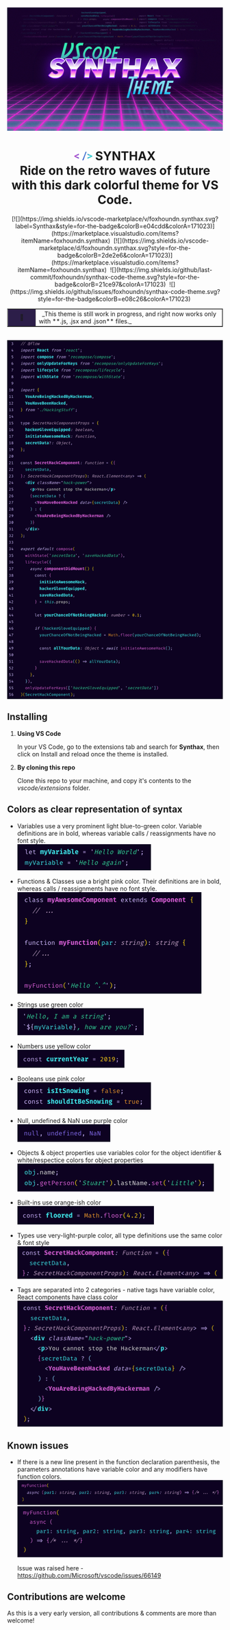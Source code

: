 <div width="800">

<div align="center">
  <br/>
  <img src="https://github.com/foxhoundn/synthax-code-theme/raw/master/themes/img/synthax_logo.png" alt="Syntax Theme Code Example" width="900" />
  <h1 > <img src="themes/img/symbol.png" alt="Syntax Theme" /> SYNTHAX <br/>  Ride on the retro waves of future with this dark colorful theme for VS Code. </h1>
    [![](https://img.shields.io/vscode-marketplace/v/foxhoundn.synthax.svg?label=Synthax&style=for-the-badge&colorB=e04cdd&colorA=171023)](https://marketplace.visualstudio.com/items?itemName=foxhoundn.synthax)&nbsp;
    [![](https://img.shields.io/vscode-marketplace/d/foxhoundn.synthax.svg?style=for-the-badge&colorB=2de2e6&colorA=171023)](https://marketplace.visualstudio.com/items?itemName=foxhoundn.synthax)&nbsp;
    ![](https://img.shields.io/github/last-commit/foxhoundn/synthax-code-theme.svg?style=for-the-badge&colorB=21ce97&colorA=171023)&nbsp;
    ![](https://img.shields.io/github/issues/foxhoundn/synthax-code-theme.svg?style=for-the-badge&colorB=e08c26&colorA=171023)&nbsp;
</div>

<table align="center" width="800" border="1" >
  <tr>
    <td bgcolor="#2c1e49" width="50" align="center">🚧 </td>
    <td>&nbsp; _This theme is still work in progress, and right now works only with **.js, .jsx and .json** files._</td>
  </tr>
</table>
<br />
<img src="https://github.com/foxhoundn/synthax-code-theme/raw/master/themes/img/code.png" alt="Syntax Theme Code Example" width="800" align="center" />

## Installing

1. **Using VS Code**

   In your VS Code, go to the extensions tab and search for **Synthax**, then click on Install and reload once the theme is installed.

2. **By cloning this repo**

   Clone this repo to your machine, and copy it's contents to the _vscode/extensions_ folder.

## Colors as clear representation of syntax

- Variables use a very prominent light blue-to-green color. Variable definitions are in bold, whereas variable calls / reassignments have no font style.  
  <img src="https://github.com/foxhoundn/synthax-code-theme/raw/master/themes/img/examples/variables.png" alt="Syntax Theme | Variables Example" />

- Functions & Classes use a bright pink color. Their definitions are in bold, whereas calls / reassignments have no font style.  
  <img src="https://github.com/foxhoundn/synthax-code-theme/raw/master/themes/img/examples/functions-classes.png" alt="Syntax Theme | Functions Example"  />

- Strings use green color  
  <img src="https://github.com/foxhoundn/synthax-code-theme/raw/master/themes/img/examples/strings.png" alt="Syntax Theme | Strings Example" />

- Numbers use yellow color  
  <img src="https://github.com/foxhoundn/synthax-code-theme/raw/master/themes/img/examples/numbers.png" alt="Syntax Theme | Numbers Example" />

- Booleans use pink color  
  <img src="https://github.com/foxhoundn/synthax-code-theme/raw/master/themes/img/examples/boolean.png" alt="Syntax Theme | Boolean Example" />

- Null, undefined & NaN use purple color  
  <img src="https://github.com/foxhoundn/synthax-code-theme/raw/master/themes/img/examples/null.png" alt="Syntax Theme | Boolean Example" />

- Objects & object properties use variables color for the object identifier & white/respectice colors for object properties  
  <img src="https://github.com/foxhoundn/synthax-code-theme/raw/master/themes/img/examples/objects.png" alt="Syntax Theme | Objects Example" />

- Built-ins use orange-ish color  
  <img src="https://github.com/foxhoundn/synthax-code-theme/raw/master/themes/img/examples/builtins.png" alt="Syntax Theme | Built-ins Example" />

- Types use very-light-purple color, all type definitions use the same color & font style  
  <img src="https://github.com/foxhoundn/synthax-code-theme/raw/master/themes/img/examples/types.png" alt="Syntax Theme | Types Example" />

- Tags are separated into 2 categories - native tags have variable color, React components have class color  
  <img src="https://github.com/foxhoundn/synthax-code-theme/raw/master/themes/img/examples/tags.png" alt="Syntax Theme | Tags Example" />

## Known issues

- If there is a new line present in the function declaration parenthesis, the parameters annotations have variable color and any modifiers have function colors.  
  <img src="https://github.com/foxhoundn/synthax-code-theme/raw/master/themes/img/examples/parameters-correct.png" alt="Syntax Theme | Function params correct Example" />
  <img src="https://github.com/foxhoundn/synthax-code-theme/raw/master/themes/img/examples/parameters-wrong.png" alt="Syntax Theme | Function params error Example" />

  Issue was raised here - https://github.com/Microsoft/vscode/issues/66149

## Contributions are welcome

As this is a very early version, all contributions & comments are more than welcome!

</div>
